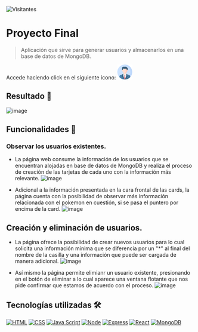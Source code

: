 ![Visitantes](https://visitor-badge.laobi.icu/badge?page_id=juanma010901.Final-Project&left_text=Visitantes)

# Proyecto Final

> Aplicación que sirve para generar usuarios y almacenarlos en una base de datos de MongoDB.

Accede haciendo click en el siguiente icono:
<a href="" target="_blank">
  <img src="/assets/perfil.png" alt="Usuarios" width=40px height=40px>
</a>

## Resultado 🚀
![image](https://github.com/juanma010901/Final-Project/assets/119358374/220ffc90-4ed5-4a4e-b13b-2c1a4b93f350)


## Funcionalidades 🦾

### Observar los usuarios existentes. 
- La página web consume la información de los usuarios que se encuentran alojadas en base de datos de MongoDB y realiza el proceso de creación de las tarjetas de cada uno con la información más relevante.
![image](https://github.com/juanma010901/Final-Project/assets/119358374/84e64a5d-ccc9-49eb-a75c-c3150e72d3b5)

- Adicional a la información presentada en la cara frontal de las cards, la página cuenta con la posibilidad de observar más información relacionada con el pokemon en cuestión, si se pasa el puntero por encima de la card.
![image](https://github.com/juanma010901/Final-Project/assets/119358374/9c31aa35-e49c-49ae-9749-8d6b10fb44dc)

## Creación y eliminación de usuarios.
- La página ofrece la posibilidad de crear nuevos usuarios para lo cual solicita una información mínima que se diferencia por un "*" al final del nombre de la casilla y una información que puede ser cargada de manera adicional.
![image](https://github.com/juanma010901/Final-Project/assets/119358374/b545a6ba-77fd-40d0-a808-dbcdee5777e5)

- Así mismo la página permite elimianr un usuario existente, presionando en el botón de eliminar a lo cual aparece una ventana flotante que nos pide confirmar que estamos de acuerdo con el proceso.
![image](https://github.com/juanma010901/Final-Project/assets/119358374/24a14e81-0740-4d7d-8a80-475c1240a6db)


## Tecnologías utilizadas 🛠️
[![HTML](https://img.shields.io/badge/HTML5-E34F26?style=for-the-badge&logo=html5&logoColor=white)](https://html.spec.whatwg.org/multipage/)
[![CSS](https://img.shields.io/badge/CSS3-1572B6?style=for-the-badge&logo=css3&logoColor=white)](https://drafts.csswg.org/)
[![Java Script](https://img.shields.io/badge/JavaScript-F7DF1E?style=for-the-badge&logo=javascript&logoColor=black)](https://developer.mozilla.org/es/docs/Web/JavaScript)
[![Node](https://img.shields.io/badge/Node.js-43853D?style=for-the-badge&logo=node.js&logoColor=white)](https://nodejs.org/en)
[![Express](https://img.shields.io/badge/Express.js-404D59?style=for-the-badge)](https://expressjs.com)
[![React](https://img.shields.io/badge/React-20232A?style=for-the-badge&logo=react&logoColor=61DAFB)](https://react.dev)
[![MongoDB](https://img.shields.io/badge/MongoDB-4EA94B?style=for-the-badge&logo=mongodb&logoColor=white)](https://www.mongodb.com/es)
